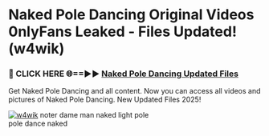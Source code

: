# Naked Pole Dancing Original Videos 0nlyFans Leaked - Files Updated! (w4wik)

<h3>🔴 CLICK HERE 🌐==►► <a href="https://tinyurl.com/up5wt9bj" rel="nofollow">Naked Pole Dancing Updated Files</a></h3>

Get Naked Pole Dancing and all content. Now you can access all videos and pictures of Naked Pole Dancing. New Updated Files 2025!

[![w4wik](https://i.imgur.com/ABiUzMV.gif)](https://tinyurl.com/up5wt9bj)
noter dame man naked light pole<br>
pole dance naked